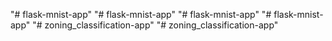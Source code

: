"# flask-mnist-app" 
"# flask-mnist-app" 
"# flask-mnist-app" 
"# flask-mnist-app" 
"# zoning_classification-app" 
"# zoning_classification-app" 
